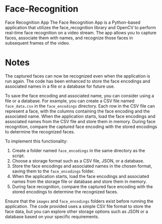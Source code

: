 # Face-Recognition

Face Recognition App
The Face Recognition App is a Python-based application that utilizes the face_recognition library and OpenCV to perform real-time face recognition on a video stream. The app allows you to capture faces, associate them with names, and recognize those faces in subsequent frames of the video.

# Notes
The captured faces can now be recognized even when the application is run again. The code has been enhanced to store the face encodings and associated names in a file or a database for future use.

To save the face encoding and associated name, you can consider using a file or a database. For example, you can create a CSV file named `face_data.csv` in the `face_encodings` directory. Each row in the CSV file can represent a face, with the columns containing the face encoding and the associated name. When the application starts, load the face encodings and associated names from the CSV file and store them in memory. During face recognition, compare the captured face encoding with the stored encodings to determine the recognized faces.

To implement this functionality:

1. Create a folder named `face_encodings` in the same directory as the script.
2. Choose a storage format such as a CSV file, JSON, or a database.
3. Store the face encodings and associated names in the chosen format, saving them to the `face_encodings` folder.
4. When the application starts, load the face encodings and associated names from the storage file or database and store them in memory.
5. During face recognition, compare the captured face encoding with the stored encodings to determine the recognized faces.

Ensure that the `images` and `face_encodings` folders exist before running the application. The code provided uses a simple CSV file format to store the face data, but you can explore other storage options such as JSON or a database based on your specific requirements.
